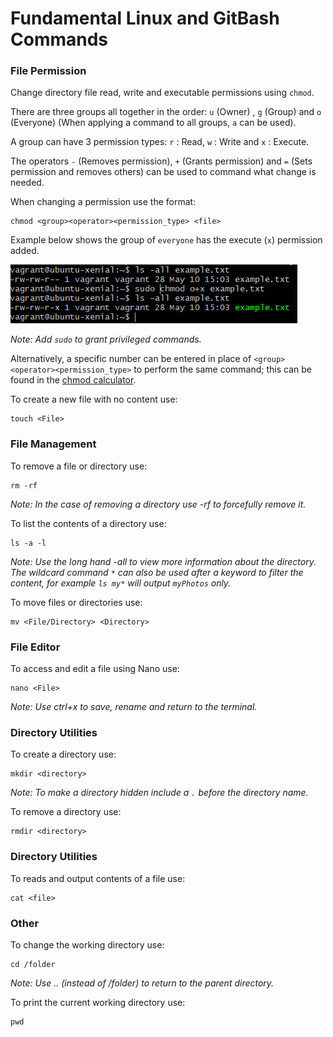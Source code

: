 # **Fundamental Linux and GitBash Commands**

### **File Permission**

Change directory file read, write and executable permissions using `chmod`.

There are three groups all together in the order: `u` (Owner) , `g` (Group) and `o` (Everyone) (When applying a command to all groups, `a` can be used).

A group can have 3 permission types: `r` : Read, `w` : Write and `x` : Execute.

The operators `-` (Removes permission), `+` (Grants permission) and `=` (Sets permission and removes others) can be used to command what change is needed.

When changing a permission use the format:

    chmod <group><operator><permission_type> <file>

Example below shows the group of `everyone` has the execute (`x`) permission added.

![Permission types](Capture.png)

_Note: Add `sudo` to grant privileged commands._

Alternatively, a specific number can be entered in place of `<group><operator><permission_type>` to perform the same command; this can be found in the [chmod calculator](https://chmod-calculator.com/).

To create a new file with no content use:

    touch <File>

### **File Management**

To remove a file or directory use:

    rm -rf

_Note: In the case of removing a directory use -rf to forcefully remove it._

To list the contents of a directory use:

    ls -a -l

_Note: Use the long hand -all to view more information about the directory. The wildcard command `*` can also be used after a keyword to filter the content, for example `ls my*` will output `myPhotos` only._

To move files or directories use:

    mv <File/Directory> <Directory>

### **File Editor**

To access and edit a file using Nano use:
    
    nano <File>

_Note: Use ctrl+x to save, rename and return to the terminal._

### **Directory Utilities**

To create a directory use:

    mkdir <directory>

_Note: To make a directory hidden include a `.` before the directory name._

To remove a directory use:

    rmdir <directory>

### **Directory Utilities**

To reads and output contents of a file use:

    cat <file>

### **Other**

To change the working directory use:

    cd /folder

_Note: Use .. (instead of /folder) to return to the parent directory._

To print the current working directory use:

    pwd

